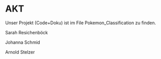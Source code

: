 # AKT

Unser Projekt (Code+Doku) ist im File Pokemon_Classification zu finden.

Sarah Resichenböck 

Johanna Schmid

Arnold Stelzer
